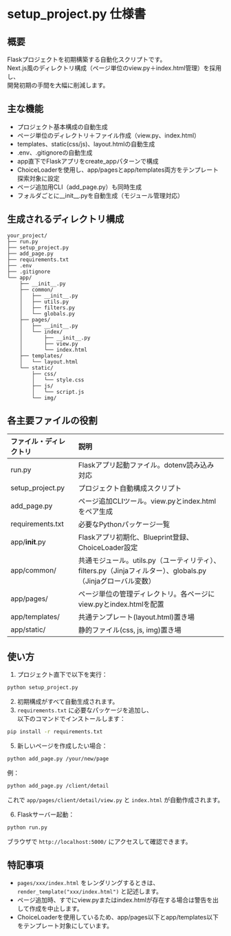 
# setup_project.py 仕様書

## 概要
Flaskプロジェクトを初期構築する自動化スクリプトです。  
Next.js風のディレクトリ構成（ページ単位のview.py＋index.html管理）を採用し、  
開発初期の手間を大幅に削減します。

## 主な機能
- プロジェクト基本構成の自動生成
- ページ単位のディレクトリ＋ファイル作成（view.py、index.html）
- templates、static(css/js)、layout.htmlの自動生成
- .env、.gitignoreの自動生成
- app直下でFlaskアプリをcreate_appパターンで構成
- ChoiceLoaderを使用し、app/pagesとapp/templates両方をテンプレート探索対象に設定
- ページ追加用CLI（add_page.py）も同時生成
- フォルダごとに__init__.pyを自動生成（モジュール管理対応）

## 生成されるディレクトリ構成

```
your_project/
├── run.py
├── setup_project.py
├── add_page.py
├── requirements.txt
├── .env
├── .gitignore
└── app/
    ├── __init__.py
    ├── common/
    │   ├── __init__.py
    │   ├── utils.py
    │   ├── filters.py
    │   └── globals.py
    ├── pages/
    │   ├── __init__.py
    │   └── index/
    │       ├── __init__.py
    │       ├── view.py
    │       └── index.html
    ├── templates/
    │   └── layout.html
    └── static/
        ├── css/
        │   └── style.css
        ├── js/
        │   └── script.js
        └── img/
```

## 各主要ファイルの役割

| ファイル・ディレクトリ | 説明 |
|:----------------------|:-----|
| run.py | Flaskアプリ起動ファイル。dotenv読み込み対応 |
| setup_project.py | プロジェクト自動構成スクリプト |
| add_page.py | ページ追加CLIツール。view.pyとindex.htmlをペア生成 |
| requirements.txt | 必要なPythonパッケージ一覧 |
| app/__init__.py | Flaskアプリ初期化、Blueprint登録、ChoiceLoader設定 |
| app/common/ | 共通モジュール。utils.py（ユーティリティ）、filters.py（Jinjaフィルター）、globals.py（Jinjaグローバル変数） |
| app/pages/ | ページ単位の管理ディレクトリ。各ページにview.pyとindex.htmlを配置 |
| app/templates/ | 共通テンプレート(layout.html)置き場 |
| app/static/ | 静的ファイル(css, js, img)置き場 |

## 使い方

1. プロジェクト直下で以下を実行：

```bash
python setup_project.py
```

2. 初期構成がすべて自動生成されます。
4. `requirements.txt` に必要なパッケージを追加し、  
   以下のコマンドでインストールします：

```bash
pip install -r requirements.txt
```

5. 新しいページを作成したい場合：

```bash
python add_page.py /your/new/page
```

例：

```bash
python add_page.py /client/detail
```

これで `app/pages/client/detail/view.py` と `index.html` が自動作成されます。

6. Flaskサーバー起動：

```bash
python run.py
```

ブラウザで `http://localhost:5000/` にアクセスして確認できます。

## 特記事項

- `pages/xxx/index.html` をレンダリングするときは、  
  `render_template("xxx/index.html")` と記述します。
- ページ追加時、すでにview.pyまたはindex.htmlが存在する場合は警告を出して作成を中止します。
- ChoiceLoaderを使用しているため、app/pages以下とapp/templates以下をテンプレート対象にしています。

